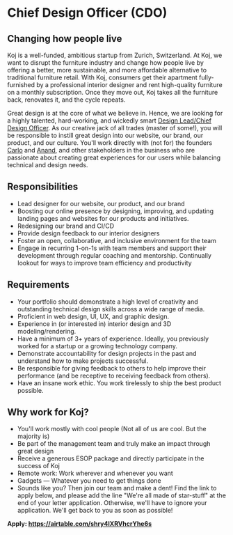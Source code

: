 # Chief Design Officer (CDO)

## Changing how people live

Koj is a well-funded, ambitious startup from Zurich, Switzerland. At Koj, we want to disrupt the furniture industry and change how people live by offering a better, more sustainable, and more affordable alternative to traditional furniture retail. With Koj, consumers get their apartment fully-furnished by a professional interior designer and rent high-quality furniture on a monthly subscription. Once they move out, Koj takes all the furniture back, renovates it, and the cycle repeats.

Great design is at the core of what we believe in. Hence, we are looking for a highly talented, hard-working, and wickedly smart [Design Lead/Chief Design Officer](https://www.youtube.com/watch?v=F6Srzcm8EEg&t=3s). As our creative jack of all trades (master of some!), you will be responsible to instill great design into our website, our brand, our product, and our culture. You'll work directly with (not for) the founders [Carlo](https://carlobadini.com) and [Anand](https://anandchowdhary.com), and other stakeholders in the business who are passionate about creating great experiences for our users while balancing technical and design needs.

## Responsibilities

- Lead designer for our website, our product, and our brand
- Boosting our online presence by designing, improving, and updating landing pages and websites for our products and initiatives.
- Redesigning our brand and CI/CD
- Provide design feedback to our interior designers
- Foster an open, collaborative, and inclusive environment for the team
- Engage in recurring 1-on-1s with team members and support their development through regular coaching and mentorship. Continually lookout for ways to improve team efficiency and productivity

## Requirements

- Your portfolio should demonstrate a high level of creativity and outstanding technical design skills across a wide range of media.
- Proficient in web design, UI, UX, and graphic design.
- Experience in (or interested in) interior design and 3D modeling/rendering.
- Have a minimum of 3+ years of experience. Ideally, you previously worked for a startup or a growing technology company.
- Demonstrate accountability for design projects in the past and understand how to make projects successful.
- Be responsible for giving feedback to others to help improve their performance (and be receptive to receiving feedback from others).
- Have an insane work ethic. You work tirelessly to ship the best product possible.

## Why work for Koj?

- You'll work mostly with cool people (Not all of us are cool. But the majority is)
- Be part of the management team and truly make an impact through great design
- Receive a generous ESOP package and directly participate in the success of Koj
- Remote work: Work wherever and whenever you want
- Gadgets — Whatever you need to get things done
- Sounds like you? Then join our team and make a dent! Find the link to apply below, and please add the line "We're all made of star-stuff" at the end of your letter application. Otherwise, we'll have to ignore your application. We'll get back to you as soon as possible!

**Apply: https://airtable.com/shry4lXRVhcrYhe6s**
